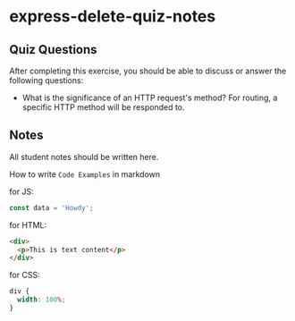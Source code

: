 # express-delete-quiz-notes

## Quiz Questions

After completing this exercise, you should be able to discuss or answer the following questions:

- What is the significance of an HTTP request's method?
  For routing, a specific HTTP method will be responded to.

## Notes

All student notes should be written here.

How to write `Code Examples` in markdown

for JS:

```javascript
const data = 'Howdy';
```

for HTML:

```html
<div>
  <p>This is text content</p>
</div>
```

for CSS:

```css
div {
  width: 100%;
}
```
